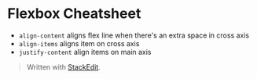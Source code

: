 # Flexbox Cheatsheet

- `align-content` aligns flex line when there's an extra space in cross axis
- `align-items` aligns item on cross axis
- `justify-content` align items on main axis


> Written with [StackEdit](https://stackedit.io/).
<!--stackedit_data:
eyJoaXN0b3J5IjpbLTE5ODY3OTMwNDBdfQ==
-->